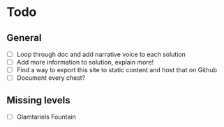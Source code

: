 # Todo

## General

* [ ] Loop through doc and add narrative voice to each solution
* [ ] Add more information to solution, explain more! 
* [ ] Find a way to export this site to static content and host that on Github
* [ ] Document every chest?

## Missing levels

* [ ] Glamtariels Fountain